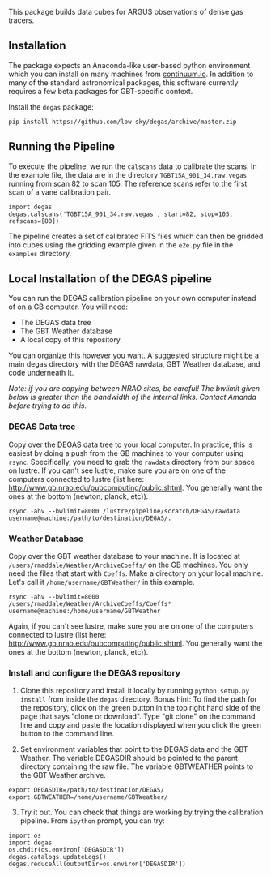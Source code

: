 This package builds data cubes for ARGUS observations of dense gas tracers.

## Installation

The package expects an Anaconda-like user-based python environment which you can install on many machines from [continuum.io](https://www.continuum.io/downloads).  In addition to many of the standard astronomical packages, this software currently requires a few beta packages for GBT-specific context.

Install the `degas` package:
```
pip install https://github.com/low-sky/degas/archive/master.zip
```


## Running the Pipeline

To execute the pipeline, we run the `calscans` data to calibrate the scans.  In the example file, the data are in the directory `TGBT15A_901_34.raw.vegas` running from scan 82 to scan 105.  The reference scans refer to the first scan of a vane calibration pair.

```
import degas
degas.calscans('TGBT15A_901_34.raw.vegas', start=82, stop=105, refscans=[80])
```
The pipeline creates a set of calibrated FITS files which can then be gridded into cubes using the gridding example given in the `e2e.py` file in the `examples` directory.

## Local Installation of the DEGAS pipeline

You can run the DEGAS calibration pipeline on your own computer instead of on a GB computer. You will need:
* The DEGAS data tree
* The GBT Weather database
* A local copy of this repository

You can organize this however you want. A suggested structure might be a main degas directory with the DEGAS rawdata, GBT Weather database, and code underneath it.

_Note: if you are copying between NRAO sites, be careful! The bwlimit given below is greater than the bandwidth of the internal links. Contact Amanda before trying to do this._

### DEGAS Data tree

Copy over the DEGAS data tree to your local computer.  In practice, this is easiest by doing a push from the GB machines to your computer using `rsync`.  Specifically, you need to grab the `rawdata` directory from our space on lustre. If you can't see lustre, make sure you are on one of the computers connected to lustre (list here: http://www.gb.nrao.edu/pubcomputing/public.shtml. You generally want the ones at the bottom (newton, planck, etc)).

```
rsync -ahv --bwlimit=8000 /lustre/pipeline/scratch/DEGAS/rawdata username@machine:/path/to/destination/DEGAS/.
```


### Weather Database

Copy over the GBT weather database to your machine.  It is located at `/users/rmaddale/Weather/ArchiveCoeffs/` on the GB machines.  You only need the files that start with `Coeffs`.  Make a directory on your local machine.  Let's call it `/home/username/GBTWeather/` in this example. 

```
rsync -ahv --bwlimit=8000 /users/rmaddale/Weather/ArchiveCoeffs/Coeffs* username@machine:/home/username/GBTWeather
```

Again, if you can't see lustre, make sure you are on one of the computers connected to lustre (list here: http://www.gb.nrao.edu/pubcomputing/public.shtml. You generally want the ones at the bottom (newton, planck, etc)).


### Install and configure the DEGAS repository

1. Clone this repository and install it locally by running
`python setup.py install`
from inside the `degas` directory. Bonus hint: To find the path for the repository, click on the green button in the top right hand side of the page that says "clone or download". Type "git clone" on the command line and copy and paste the location displayed when you click the green button to the command line.

2. Set environment variables that point to the DEGAS data and the GBT Weather.  The variable DEGASDIR should be pointed to the parent directory containing the raw file.  The variable GBTWEATHER points to the GBT Weather archive.

```
export DEGASDIR=/path/to/destination/DEGAS/
export GBTWEATHER=/home/username/GBTWeather/
```

3. Try it out.  You can check that things are working by trying the calibration pipeline. From `ipython` prompt, you can try:

```
import os
import degas
os.chdir(os.environ['DEGASDIR'])
degas.catalogs.updateLogs()
degas.reduceAll(outputDir=os.environ['DEGASDIR'])
```
